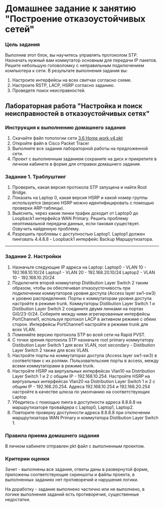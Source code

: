 # Домашнее задание к занятию "Построение отказоустойчивых сетей" 

### Цель задания

Выполнив этот блок, вы научитесь управлять протоколом STP. Назначать нужный вам коммутатор основным для передачи IP пакетов. Решите небольшую головоломку с неправильным подключением компьютера к сети. В результате выполнения задания вы:

1. Настроите интерфейсы на всех свитчах согласно схеме.
2. Настроите RSTP, LACP, HSRP согласно заданию.
3. Проведете поиск неисправностей.


## Лабораторная работа "Настройка и поиск неисправностей в отказоустойчивых сетях"

### Инструкция к выполнению домашнего задания

1. Скачайте файл топологии сети [3.6 Home work v4.pkt](https://github.com/netology-code/rsnt-homeworks/blob/main/3-06/3.6_Home_work_v4.pkt)
2. Откройте файл в Cisco Packet Tracer
3. Выполните все задания лабораторной работы на предложенной сети.
4. Проект с выполненным заданием сохраните на диск и прикрепите в личном кабинете в форме для отправки домашнего задания.

### Задание 1. Траблуштинг

1. Проверить, какая версия протокола STP запущена и найти Root Bridge.
2. Показать на Laptop 0, какая версия HSRP и какой номер группы используется (версию HSRP можно идентифицировать с помощью проверки ARP-таблицы).
3. Выяснить, через какие линки трафик доходит от Laptop0 до Loopback1 интерфейса WAN Primary. Решить проблему неоптимальной передачи данных, если таковая существует.
Озвучить найденную проблему.
4. Разрешить проблемы с доступностью Laptop1. Laptop1 должен пинговать 4.4.8.8 - Loopback1  интерфейс Backup Маршрутизатора.

---

### Задание 2. Настройки

1. Назначьте следующие IP адреса на Laptop:
Laptop0 - VLAN 10 - 192.168.10.10/24
Laptop1 - VLAN 20 - 192.168.20.10/24
Laptop2 - VLAN 10 - 192.168.10.20/24
2. Подключите второй коммутатор Distibution Layer Switch 2 таким образом, чтобы он обеспечивал отказоусточивость при подключении коммутаторов уровня доступа (Access layer sw1-sw3) к уровню распределения.
Порты к коммутаторам уровня доступа настройте в режиме trunk.
Коммутаторы Distibution Layer Switch 1 и Distibution Layer Switch 2 соедините двумя линками на портах Gi0/23-0/24.
Соберите между ними агрегированные интерфейсы PortChannel1, используя протокол LACP в активном режиме с обеих сторон.
Интерфейсы PortChannel1 настройте в режиме trunk для всех VLAN.
3. Поменяйте версию протокола STP во всей сети на Rapid PVST.
4. С точки зрения протокола STP назначьте root primary коммутатору Distibution Layer Switch 1 для всех VLAN, root secondary - Distibution Layer Switch 2 также для всех VLAN.
5. Настройте порты на коммутаторах доступа (Access layer sw1-sw3) в соответствии с их ролями. Пользовательские порты в access, между всеми коммутаторами в режиме trunk.
6. Настройте HSRP на виртуальных интерфейсах Vlan10 на Distribution Layer Switch 1 и 2 с общим IP - 192.168.10.254.
Настройте HSRP на виртуальных интерфейсах Vlan20 на Distribution Layer Switch 1 и 2 с общим IP - 192.168.20.254.
Адреса 192.168.10.254 и 192.168.20.254 настройте в качестве шлюза по умолчанию на соответствующих Laptop.
7. Убедитесь с помощью пинга в доступности адреса 8.8.8.8 на маршрутизаторе провайдера с Laptop0, Laptop1, Laptop2.
8. Повторите проверку доступности адреса 8.8.8.8 при отключении маршрутизатора WAN Primary и коммутатора Distibution Layer Switch 1. 


### Правила приема домашнего задания

В личном кабинете отправлен pkt файл с выполненным проектом.

### Критерии оценки

Зачет - выполнены все задания, ответы даны в развернутой форме, приложены соответствующие скриншоты и файлы проекта, в выполненных заданиях нет противоречий и нарушения логики.

На доработку - задание выполнено частично или не выполнено, в логике выполнения заданий есть противоречия, существенные недостатки.
